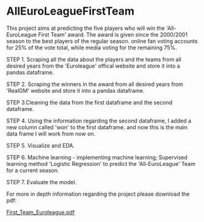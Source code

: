 # AllEuroLeagueFirstTeam

This project aims at predicting the five players who will win the 'All-EuroLeague First Team' award.
The award is given since the 2000/2001 season to the best players of the regular season. online fan voting accounts for 25% of the vote total, while media voting for the remaining 75%.

STEP 1. Scraping all the data about the players and the teams from all desired years from the 'Euroleague' offical website and store it into a pandas dataframe.


STEP 2. Scraping the winners in the award from all desired years from 'RealGM' website and store it into a pandas dataframe.



STEP 3.Cleaning the data from the first dataframe and the second dataframe.



STEP 4. Using the information regarding the second dataframe, I added a new column called 'won' to the first dataframe. and now this is the main data frame I will work from now on.


STEP 5. Visualize and EDA.


STEP 6. Machine learning - implementing machine learning; Supervised learning method 'Logistic Regression' to predict the 'All-EuroLeague' Team for a current season.


STEP 7. Evaluate the model.

For more in depth information regarding the project please download the pdf:

[First_Team_Euroleague.pdf](https://github.com/aviram-avivi/AllEuroLeagueFirstTeam/files/8320140/First_Team_Euroleague.pdf)
